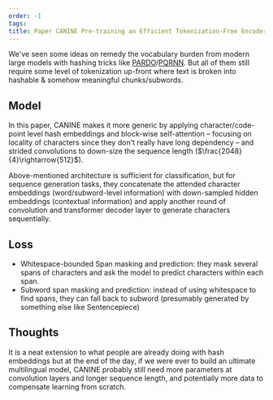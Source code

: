 ```yaml
---
order: -1
tags: 
title: Paper CANINE Pre-training an Efficient Tokenization-Free Encoder for Language Representation
---
```

We've seen some ideas on remedy the vocabulary burden from modern large models with hashing tricks like [PARDO](https://www.aclweb.org/anthology/D19-1506.pdf)/[PQRNN](https://ai.googleblog.com/2020/09/advancing-nlp-with-efficient-projection.html). But all of them still require some level of tokenization up-front where text is broken into hashable & somehow meaningful chunks/subwords.

## Model

In this paper, CANINE makes it more generic by applying character/code-point level hash embeddings and block-wise self-attention – focusing on locality of characters since they don't really have long dependency – and strided convolutions to down-size the sequence length ($\frac{2048}{4}\rightarrow{512}$).

Above-mentioned architecture is sufficient for classification, but for sequence generation tasks, they concatenate the attended character embeddings (word/subword-level information) with down-sampled hidden embeddings (contextual information) and apply another round of convolution and transformer decoder layer to generate characters sequentially.

## Loss

- Whitespace-bounded Span masking and prediction: they mask several spans of characters and ask the model to predict characters within each span.
- Subword span masking and prediction: instead of using whitespace to find spans, they can fall back to subword (presumably generated by something else like Sentencepiece)

## Thoughts

It is a neat extension to what people are already doing with hash embeddings but at the end of the day, if we were ever to build an ultimate multilingual model, CANINE probably still need more parameters at convolution layers and longer sequence length, and potentially more data to compensate learning from scratch.

